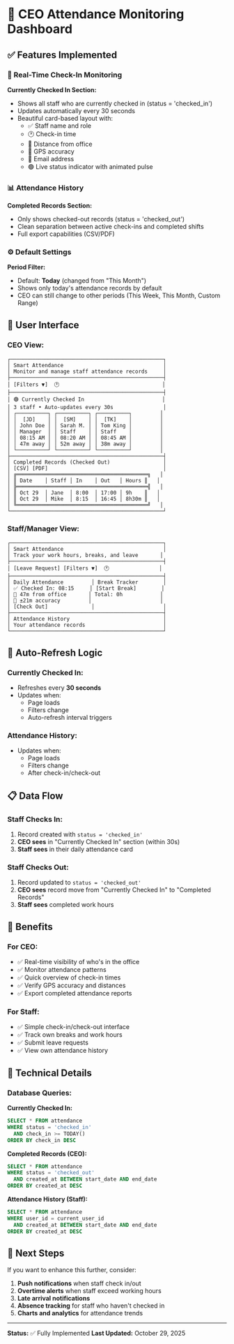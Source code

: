 # 👔 CEO Attendance Monitoring Dashboard

## ✅ Features Implemented

### 🎯 Real-Time Check-In Monitoring

**Currently Checked In Section:**
- Shows all staff who are currently checked in (status = 'checked_in')
- Updates automatically every 30 seconds
- Beautiful card-based layout with:
  - ✅ Staff name and role
  - 🕐 Check-in time
  - 📍 Distance from office
  - 🎯 GPS accuracy
  - 📧 Email address
  - 🟢 Live status indicator with animated pulse

### 📊 Attendance History

**Completed Records Section:**
- Only shows checked-out records (status = 'checked_out')
- Clean separation between active check-ins and completed shifts
- Full export capabilities (CSV/PDF)

### ⚙️ Default Settings

**Period Filter:**
- Default: **Today** (changed from "This Month")
- Shows only today's attendance records by default
- CEO can still change to other periods (This Week, This Month, Custom Range)

## 🎨 User Interface

### CEO View:
```
┌─────────────────────────────────────────────────┐
│ Smart Attendance                                │
│ Monitor and manage staff attendance records     │
├─────────────────────────────────────────────────┤
│ [Filters ▼]  🕐                                 │
├─────────────────────────────────────────────────┤
│ 🟢 Currently Checked In                         │
│ 3 staff • Auto-updates every 30s                │
│ ┌──────────┐ ┌──────────┐ ┌──────────┐         │
│ │  [JD]    │ │  [SM]    │ │  [TK]    │         │
│ │ John Doe │ │ Sarah M. │ │ Tom King │         │
│ │ Manager  │ │ Staff    │ │ Staff    │         │
│ │ 08:15 AM │ │ 08:20 AM │ │ 08:45 AM │         │
│ │ 47m away │ │ 52m away │ │ 38m away │         │
│ └──────────┘ └──────────┘ └──────────┘         │
├─────────────────────────────────────────────────┤
│ Completed Records (Checked Out)                 │
│ [CSV] [PDF]                                     │
│ ╔══════════════════════════════════════════╗   │
│ ║ Date    │ Staff │ In    │ Out   │ Hours ║   │
│ ╠══════════════════════════════════════════╣   │
│ ║ Oct 29  │ Jane  │ 8:00  │ 17:00 │ 9h    ║   │
│ ║ Oct 29  │ Mike  │ 8:15  │ 16:45 │ 8h30m ║   │
│ ╚══════════════════════════════════════════╝   │
└─────────────────────────────────────────────────┘
```

### Staff/Manager View:
```
┌─────────────────────────────────────────────────┐
│ Smart Attendance                                │
│ Track your work hours, breaks, and leave       │
├─────────────────────────────────────────────────┤
│ [Leave Request] [Filters ▼]  🕐                │
├─────────────────────────────────────────────────┤
│ Daily Attendance         │ Break Tracker        │
│ ✅ Checked In: 08:15     │ [Start Break]        │
│ 📍 47m from office       │ Total: 0h            │
│ 🎯 ±21m accuracy         │                      │
│ [Check Out]              │                      │
├─────────────────────────────────────────────────┤
│ Attendance History                              │
│ Your attendance records                         │
└─────────────────────────────────────────────────┘
```

## 🔄 Auto-Refresh Logic

### Currently Checked In:
- Refreshes every **30 seconds**
- Updates when:
  - Page loads
  - Filters change
  - Auto-refresh interval triggers

### Attendance History:
- Updates when:
  - Page loads
  - Filters change
  - After check-in/check-out

## 📋 Data Flow

### Staff Checks In:
1. Record created with `status = 'checked_in'`
2. **CEO sees** in "Currently Checked In" section (within 30s)
3. **Staff sees** in their daily attendance card

### Staff Checks Out:
1. Record updated to `status = 'checked_out'`
2. **CEO sees** record move from "Currently Checked In" to "Completed Records"
3. **Staff sees** completed work hours

## 🎯 Benefits

### For CEO:
- ✅ Real-time visibility of who's in the office
- ✅ Monitor attendance patterns
- ✅ Quick overview of check-in times
- ✅ Verify GPS accuracy and distances
- ✅ Export completed attendance reports

### For Staff:
- ✅ Simple check-in/check-out interface
- ✅ Track own breaks and work hours
- ✅ Submit leave requests
- ✅ View own attendance history

## 🔧 Technical Details

### Database Queries:

**Currently Checked In:**
```sql
SELECT * FROM attendance
WHERE status = 'checked_in'
  AND check_in >= TODAY()
ORDER BY check_in DESC
```

**Completed Records (CEO):**
```sql
SELECT * FROM attendance
WHERE status = 'checked_out'
  AND created_at BETWEEN start_date AND end_date
ORDER BY created_at DESC
```

**Attendance History (Staff):**
```sql
SELECT * FROM attendance
WHERE user_id = current_user_id
  AND created_at BETWEEN start_date AND end_date
ORDER BY created_at DESC
```

## 🚀 Next Steps

If you want to enhance this further, consider:
1. **Push notifications** when staff check in/out
2. **Overtime alerts** when staff exceed working hours
3. **Late arrival notifications**
4. **Absence tracking** for staff who haven't checked in
5. **Charts and analytics** for attendance trends

---

**Status:** ✅ Fully Implemented
**Last Updated:** October 29, 2025



